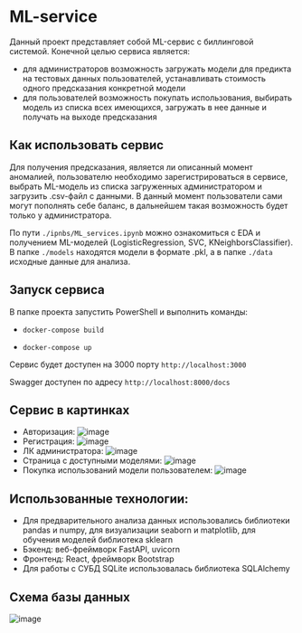 # ML-service
Данный проект представляет собой ML-сервис с биллинговой системой. Конечной целью сервиса является:
- для администраторов возможность загружать модели для предикта на тестовых данных пользователей, устанавливать стоимость одного предсказания конкретной модели
- для пользователей возможность покупать использования, выбирать модель из списка всех имеющихся, загружать в нее данные и получать на выходе предсказания

## Как использовать сервис
Для получения предсказания, является ли описанный момент аномалией, пользователю необходимо зарегистрироваться в сервисе, выбрать ML-модель из списка загруженных администратором и загрузить .csv-файл с данными.
В данный момент пользователи сами могут пополнять себе баланс, в дальнейшем такая возможность будет только у администратора.

По пути 
`
./ipnbs/ML_services.ipynb
`
можно ознакомиться с EDA и получением ML-моделей (LogisticRegression, SVC, KNeighborsClassifier).
В папке 
`
./models
`
находятся модели в формате .pkl, а в папке
`
./data
`
исходные данные для анализа.

## Запуск сервиса
В папке проекта запустить PowerShell и выполнить команды:
- `
docker-compose build
`
 
- `
docker-compose up
`

Сервис будет доступен на 3000 порту
`
http://localhost:3000
`

Swagger доступен по адресу
`
http://localhost:8000/docs
`

## Сервис в картинках
- Авторизация:
![image](https://github.com/Etwaswie/ML-service/assets/48685561/48f10cc8-e05c-434d-b546-54ad99bc3c76)
- Регистрация:
![image](https://github.com/Etwaswie/ML-service/assets/48685561/7e71120e-e9d0-4696-8992-6b9cae8416d1)
- ЛК администратора:
![image](https://github.com/Etwaswie/ML-service/assets/48685561/301af62c-1f18-44c6-8d80-977efef0b1c9)
- Страница с доступными моделями:
![image](https://github.com/Etwaswie/ML-service/assets/48685561/abd913e7-a5a0-45c0-975f-12ca0c74b1ae)
- Покупка использований модели пользователем:
![image](https://github.com/Etwaswie/ML-service/assets/48685561/4b969589-d772-41e9-bfbf-065bc3490cf5)

## Использованные технологии:
- Для предварительного анализа данных использовались библиотеки pandas и numpy, для визуализации seaborn и matplotlib, для обучения моделей библиотека sklearn
- Бэкенд: веб-фреймворк FastAPI, uvicorn
- Фронтенд: React, фреймворк Bootstrap
- Для работы с СУБД SQLite использовалась библиотека SQLAlchemy

## Схема базы данных
![image](https://github.com/Etwaswie/ML-service/assets/48685561/f5436990-fc69-4fa2-8e7e-57dd92d12be0)
